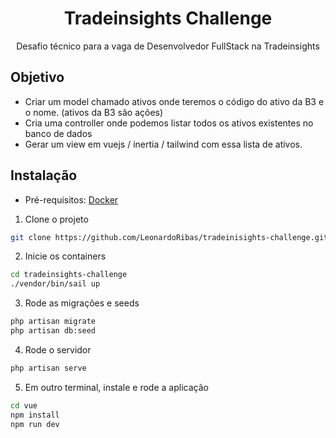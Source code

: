 <h1 align="center">Tradeinsights Challenge</h1>

<p align="center">Desafio técnico para a vaga de Desenvolvedor FullStack na Tradeinsights</p>

## Objetivo

- Criar um model chamado ativos onde teremos o código do ativo da B3 e o nome. (ativos da B3 são ações)
- Cria uma controller onde podemos listar todos os ativos existentes no banco de dados
- Gerar um view em vuejs / inertia / tailwind com essa lista de ativos.

## Instalação

- Pré-requisitos:
<a href="https://www.docker.com/">Docker</a>

1. Clone o projeto

```bash
git clone https://github.com/LeonardoRibas/tradeinisights-challenge.git
```
2. Inicie os containers

```bash
cd tradeinsights-challenge
./vendor/bin/sail up
```

3. Rode as migrações e seeds

```bash
php artisan migrate
php artisan db:seed
```

4. Rode o servidor

```bash
php artisan serve
```

5. Em outro terminal, instale e rode a aplicação

```bash
cd vue
npm install
npm run dev
```
